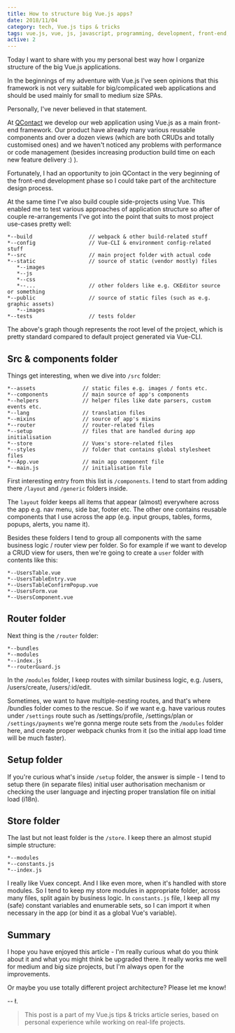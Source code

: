 ```yaml
---
title: How to structure big Vue.js apps?
date: 2018/11/04
category: tech, Vue.js tips & tricks
tags: vue.js, vue, js, javascript, programming, development, front-end, front-end developer, front-end development, architecture, spa, single page apps, single page application, web development
active: 2
---
```


Today I want to share with you my personal best way how I organize structure of the big Vue.js applications.

In the beginnings of my adventure with Vue.js I've seen opinions that this framework is not very suitable for big/complicated web applications and should be used mainly for small to medium size SPAs.

Personally, I've never believed in that statement.

At [QContact](https://qcontact.com) we develop our web application using Vue.js as a main front-end framework. Our product have already many various reusable components and over a dozen views (which are both CRUDs and totally customised ones) and we haven't noticed any problems with performance or code management (besides increasing production build time on each new feature delivery :) ).

Fortunately, I had an opportunity to join QContact in the very beginning of the front-end development phase so I could take part of the architecture design process.

At the same time I've also build couple side-projects using Vue. This enabled me to test various approaches of application structure so after of couple re-arrangements I've got into the point that suits to most project use-cases pretty well:

```
*--build                  // webpack & other build-related stuff
*--config                 // Vue-CLI & environment config-related stuff
*--src                    // main project folder with actual code
*--static                 // source of static (vendor mostly) files
   *--images
   *--js
   *--css
   *--...                 // other folders like e.g. CKEditor source or something
*--public                 // source of static files (such as e.g. graphic assets)
   *--images
*--tests                  // tests folder
```

The above's graph though represents the root level of the project, which is pretty standard compared to default project generated via Vue-CLI.

## Src & components folder

Things get interesting, when we dive into `/src` folder:

```
*--assets               // static files e.g. images / fonts etc.
*--components           // main source of app's components
*--helpers              // helper files like date parsers, custom events etc.
*--lang                 // translation files
*--mixins               // source of app's mixins
*--router               // router-related files
*--setup                // files that are handled during app initialisation
*--store                // Vuex's store-related files
*--styles               // folder that contains global stylesheet files
*--App.vue              // main app component file
*--main.js              // initialisation file
```

First interesting entry from this list is `/components`. I tend to start from adding there `/layout` and `/generic` folders inside.

The `layout` folder keeps all items that appear (almost) everywhere across the app e.g. nav menu, side bar, footer etc. The other one contains reusable components that I use across the app (e.g. input groups, tables, forms, popups, alerts, you name it).

Besides these folders I tend to group all components with the same business logic / router view per folder. So for example if we want to develop a CRUD view for users, then we're going to create a `user` folder with contents like this:

```
*--UsersTable.vue
*--UsersTableEntry.vue
*--UsersTableConfirmPopup.vue
*--UsersForm.vue
*--UsersComponent.vue
```

## Router folder

Next thing is the `/router` folder:

```
*--bundles
*--modules
*--index.js
*--routerGuard.js
```

In the `/modules` folder, I keep routes with similar business logic, e.g. /users, /users/create, /users/:id/edit.

Sometimes, we want to have multiple-nesting routes, and that's where /bundles folder comes to the rescue. So if we want e.g. have various routes under `/settings` route such as /settings/profile, /settings/plan or `/settings/payments` we're gonna merge route sets from the `/modules` folder here, and create proper webpack chunks from it (so the initial app load time will be much faster).

## Setup folder

If you're curious what's inside `/setup` folder, the answer is simple - I tend to setup there (in separate files) initial user authorisation mechanism or checking the user language and injecting proper translation file on initial load (i18n).

## Store folder

The last but not least folder is the `/store`. I keep there an almost stupid simple structure:

```
*--modules
*--constants.js
*--index.js
```

I really like Vuex concept. And I like even more, when it's handled with store modules. So I tend to keep my store modules in appropriate folder, across many files, split again by business logic.  In `constants.js` file, I keep all my (safe) constant variables and enumerable sets, so I can import it when necessary in the app (or bind it as a global Vue's variable).

## Summary

I hope you have enjoyed this article - I'm really curious what do you think about it and what you might think be upgraded there. It really works me well for medium and big size projects, but I'm always open for the improvements.

Or maybe you use totally different project architecture? Please let me know!

-- ł.

> This post is a part of my Vue.js tips & tricks article series, based on personal experience while working on real-life projects.
